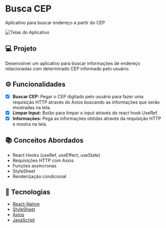 
# Busca CEP
Aplicativo para buscar endereço a partir do CEP



![Telas do Aplicativo](https://i.imgur.com/7sEk1Eh.jpg)


## 💻 Projeto

Desenvolver um aplicativo para buscar informações de endereço relacionadas com determinado CEP informado pelo usuário.
## ⚙️ Funcionalidades

- [x]  **Buscar CEP:** Pegar o CEP digitado pelo usuário para fazer uma requisição HTTP através do Axios buscando as informações que serão mostradas na tela.
- [x]  **Limpar Input:** Botão para limpar o input através do react hook UseRef.
- [x]  **Informações:** Pega as informações obtidas através da requisição HTTP e mostra na tela.
## 📚 Conceitos Abordados

- React Hooks (useRef, useEffect, useState)
- Requisições HTTP com Axios
- Funções assíncronas
- StyleSheet
- Renderização condicional


## 🚀 Tecnologias

-  [React-Native](https://reactnative.dev/)
-  [StyleSheet](https://reactnative.dev/docs/stylesheet)
-  [Axios](https://axios-http.com/ptbr/docs/intro)
-  [JavaScript](https://www.javascript.com/)